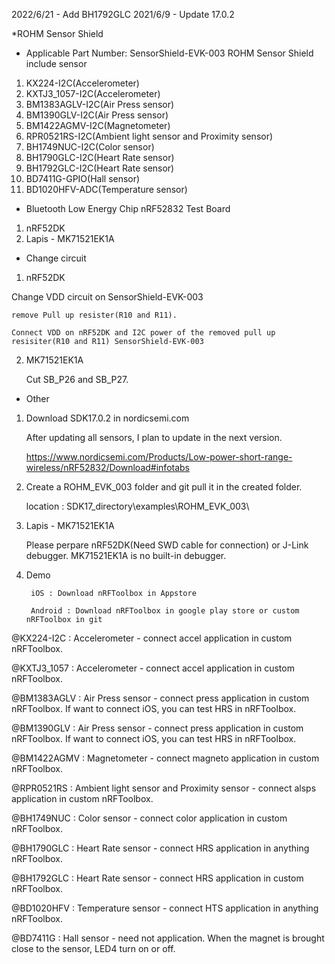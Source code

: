 2022/6/21 - Add BH1792GLC
2021/6/9 - Update 17.0.2

*ROHM Sensor Shield

- Applicable Part Number: SensorShield-EVK-003
    ROHM Sensor Shield include sensor
1. KX224-I2C(Accelerometer)
2. KXTJ3_1057-I2C(Accelerometer)
3. BM1383AGLV-I2C(Air Press sensor)
4. BM1390GLV-I2C(Air Press sensor)
5. BM1422AGMV-I2C(Magnetometer)
6. RPR0521RS-I2C(Ambient light sensor and Proximity sensor)
7. BH1749NUC-I2C(Color sensor)
8. BH1790GLC-I2C(Heart Rate sensor)
9. BH1792GLC-I2C(Heart Rate sensor)
10. BD7411G-GPIO(Hall sensor)
11. BD1020HFV-ADC(Temperature sensor)


- Bluetooth Low Energy Chip
    nRF52832
Test Board
1. nRF52DK
2. Lapis - MK71521EK1A


- Change circuit
1. nRF52DK

Change VDD circuit on SensorShield-EVK-003

    remove Pull up resister(R10 and R11).
    
    Connect VDD on nRF52DK and I2C power of the removed pull up resisiter(R10 and R11) SensorShield-EVK-003

2. MK71521EK1A

    Cut SB_P26 and SB_P27.


- Other
1. Download SDK17.0.2 in nordicsemi.com 

    After updating all sensors, I plan to update in the next version.

    https://www.nordicsemi.com/Products/Low-power-short-range-wireless/nRF52832/Download#infotabs

2. Create a ROHM_EVK_003 folder and git pull it in the created folder.

    location : SDK17_directory\examples\ROHM_EVK_003\

3. Lapis - MK71521EK1A

    Please perpare nRF52DK(Need SWD cable for connection) or J-Link debugger. MK71521EK1A is no built-in debugger.

4. Demo

        iOS : Download nRFToolbox in Appstore 

        Android : Download nRFToolbox in google play store or custom nRFToolbox in git

@KX224-I2C : Accelerometer - connect accel application in custom nRFToolbox.

@KXTJ3_1057 : Accelerometer - connect accel application in custom nRFToolbox.

@BM1383AGLV : Air Press sensor - connect press application in custom nRFToolbox. If want to connect iOS, you can test HRS in nRFToolbox.

@BM1390GLV : Air Press sensor - connect press application in custom nRFToolbox. If want to connect iOS, you can test HRS in nRFToolbox.

@BM1422AGMV : Magnetometer - connect magneto application in custom nRFToolbox.

@RPR0521RS : Ambient light sensor and Proximity sensor - connect alsps application in custom nRFToolbox.

@BH1749NUC : Color sensor - connect color application in custom nRFToolbox.

@BH1790GLC : Heart Rate sensor - connect HRS application in anything nRFToolbox.

@BH1792GLC : Heart Rate sensor - connect HRS application in custom nRFToolbox.

@BD1020HFV : Temperature sensor - connect HTS application in anything nRFToolbox.

@BD7411G : Hall sensor - need not application. When the magnet is brought close to the sensor, LED4 turn on or off.
